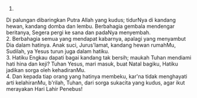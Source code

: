 1.
Di palungan dibaringkan Putra Allah yang kudus;
tidurNya di kandang hewan, kandang domba dan lembu.
Berbahagia gembala mendengar beritanya,
Segera pergi ke sana dan padaNya menyembah.
<br>
2.
Berbahagia semua yang mendapat kabarnya,
apalagi yang menyambut Dia dalam hatinya.
Anak suci, Jurus'lamat, kandang hewan rumahMu,
Sudilah, ya Yesus turun juga dalam hatiku.
<br>
3.
Hatiku Engkau dapati bagai kandang tak bersih;
maukah Tuhan mendiami hati hina dan keji?
Tuhan Yesus, mari masuk, buat Natal bagiku,
Hatiku jadikan sorga oleh kehadiranMu.
<br>
4.
Dan kepada tiap orang yang hatinya membeku,
kar'na tidak menghayati arti kelahiranMu,
b'rilah, Tuhan, dari sorga sukacita yang kudus,
agar ikut merayakan Hari Lahir Penebus!